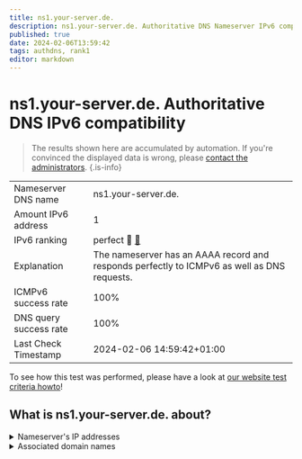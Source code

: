 ```yaml
---
title: ns1.your-server.de.
description: ns1.your-server.de. Authoritative DNS Nameserver IPv6 compatibility
published: true
date: 2024-02-06T13:59:42
tags: authdns, rank1
editor: markdown
---
```


# ns1.your-server.de. Authoritative DNS IPv6 compatibility

> The results shown here are accumulated by automation. If you're convinced the displayed data is wrong, please [contact the administrators](/howto/chat). 
{.is-info}




|   |   |
| - | - |
| Nameserver DNS name | ns1.your-server.de.
| Amount IPv6 address | 1
| IPv6 ranking | perfect :1st_place_medal: [🔗](/howto/ranking) |
| Explanation | The nameserver has an AAAA record and responds perfectly to ICMPv6 as well as DNS requests. |
| ICMPv6 success rate | 100%|
| DNS query success rate | 100% |
| Last Check Timestamp | 2024-02-06 14:59:42+01:00 |

To see how this test was performed, please have a look at [our website test criteria howto](/howto/testcriteria/authdns)!


## What is ns1.your-server.de. about?




<details>
<summary>Nameserver's IP addresses</summary>

2a01:4f8:0:1::5ddc:1

</details>



<details>
<summary>Associated domain names</summary>

www.hetzner.com

</details>
